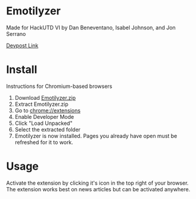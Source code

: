 # Emotilyzer
Made for HackUTD VI by Dan Beneventano, Isabel Johnson, and Jon Serrano

[Devpost Link](https://devpost.com/software/emotilyzer)

# Install
Instructions for Chromium-based browsers
1. Download [Emotilyzer.zip]()
2. Extract Emotilyzer.zip
3. Go to [chrome://extensions](chrome://extensions)
4. Enable Developer Mode
5. Click "Load Unpacked"
6. Select the extracted folder
7. Emotilyzer is now installed. Pages you already have open must be refreshed for it to work.

# Usage
Activate the extension by clicking it's icon in the top right of your browser. The extension works best on news articles but can be activated anywhere.
